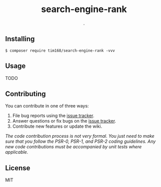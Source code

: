 <h1 align="center"> search-engine-rank </h1>

<p align="center"> .</p>


## Installing

```shell
$ composer require tim168/search-engine-rank -vvv
```

## Usage

TODO

## Contributing

You can contribute in one of three ways:

1. File bug reports using the [issue tracker](https://github.com/tim168/search-engine-rank/issues).
2. Answer questions or fix bugs on the [issue tracker](https://github.com/tim168/search-engine-rank/issues).
3. Contribute new features or update the wiki.

_The code contribution process is not very formal. You just need to make sure that you follow the PSR-0, PSR-1, and PSR-2 coding guidelines. Any new code contributions must be accompanied by unit tests where applicable._

## License

MIT